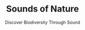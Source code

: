 ---
# A section created with the Portfolio widget.
# This section displays content from `content/project/`.
# See https://wowchemy.com/docs/widget/portfolio/
widget: portfolio

# This file represents a page section.
headless: true

# Order that this section appears on the page.
weight: 2

title: 'Sounds of Nature'
subtitle: 'Discover Biodiversity Through Sound'

content:
  # choose which content to display in widget
  filters:
    #folders to display content from
    folders:
      - volunteer
    # tags to include
    tags:
      - SoN
      
  # Page type to display. E.g. project.
  page_type: project

design:
  columns: '1'
  view: 3
  flip_alt_rows: true
  background: {}
  spacing: {padding: [0, 0, 0, 0]}
---